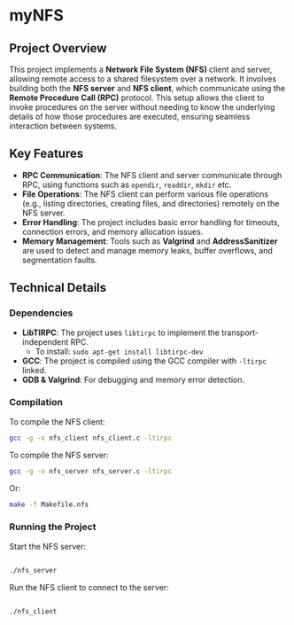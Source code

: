# myNFS

## Project Overview

This project implements a **Network File System (NFS)** client and server, allowing remote access to a shared filesystem over a network. It involves building both the **NFS server** and **NFS client**, which communicate using the **Remote Procedure Call (RPC)** protocol. This setup allows the client to invoke procedures on the server without needing to know the underlying details of how those procedures are executed, ensuring seamless interaction between systems.

## Key Features

- **RPC Communication**: The NFS client and server communicate through RPC, using functions such as `opendir`, `readdir`, `mkdir` etc.
- **File Operations**: The NFS client can perform various file operations (e.g., listing directories, creating files, and directories) remotely on the NFS server.
- **Error Handling**: The project includes basic error handling for timeouts, connection errors, and memory allocation issues.
- **Memory Management**: Tools such as **Valgrind** and **AddressSanitizer** are used to detect and manage memory leaks, buffer overflows, and segmentation faults.

## Technical Details

### Dependencies

- **LibTIRPC**: The project uses `libtirpc` to implement the transport-independent RPC.
  - To install: `sudo apt-get install libtirpc-dev`
- **GCC**: The project is compiled using the GCC compiler with `-ltirpc` linked.
- **GDB & Valgrind**: For debugging and memory error detection.

### Compilation

To compile the NFS client:

```bash
gcc -g -o nfs_client nfs_client.c -ltirpc
```
To compile the NFS server:

```bash
gcc -g -o nfs_server nfs_server.c -ltirpc

```
Or:
```bash
make -f Makefile.nfs
```

### Running the Project

Start the NFS server:

```bash

./nfs_server
```

Run the NFS client to connect to the server:

```bash

./nfs_client
```
